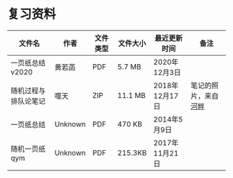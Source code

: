 # 复习资料

文件名|作者|文件类型|文件大小|最近更新时间|备注
---|---|---|---|---|---
一页纸总结v2020|黄若菡|PDF|5.7 MB|2020年12月3日
随机过程与排队论笔记|噬天|ZIP|11.1 MB|2018年12月17日|笔记的照片，来自[河畔](https://bbs.uestc.edu.cn/forum.php?mod=viewthread&tid=1745369&extra=page%3D1)
一页纸总结|Unknown|PDF|470 KB|2014年5月9日
随机一页纸qym|Unknown|PDF|215.3KB|2017年11月21日
